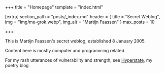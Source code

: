+++
title = "Homepage"
template = "index.html"

[extra]
section_path = "posts/_index.md"
header = { title = "Secret Weblog", img = "img/me-grok.webp", img_alt = "Martijn Faassen" }
max_posts = 10

+++

This is Martijn Faassen's secret weblog, established 8 January 2005.

Content here is mostly computer and programming related.

For my rash utterances of vulnerability and strength, see
[Hyperstate](https://hyperstate.org), my poetry blog